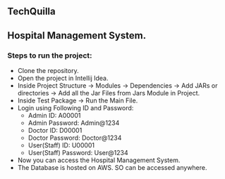 ## TechQuilla
## Hospital Management System.

### Steps to run the project:

- Clone the repository.
- Open the project in Intellij Idea.
- Inside Project Structure -> Modules -> Dependencies -> Add JARs or directories -> Add all the Jar Files from Jars Module in Project.
- Inside Test Package -> Run the Main File.
- Login using Following ID and Password:
  - Admin ID: A00001
  - Admin Password: Admin@1234
  - Doctor ID: D00001
  - Doctor Password: Doctor@1234
  - User(Staff) ID: U00001
  - User(Staff) Password: User@1234
- Now you can access the Hospital Management System.
- The Database is hosted on AWS. SO can be accessed anywhere.